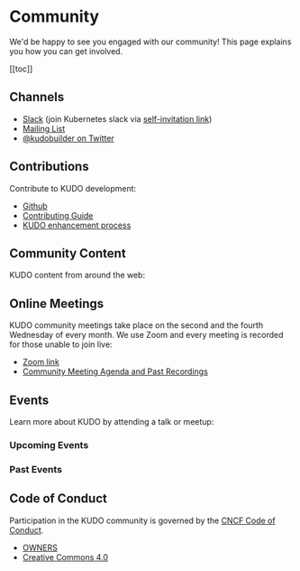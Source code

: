 # Community

We'd be happy to see you engaged with our community! This page explains you how you can get involved.

[[toc]]

## Channels

- [Slack](https://kubernetes.slack.com/messages/kudo/) (join Kubernetes slack via [self-invitation link](https://slack.k8s.io/))
- [Mailing List](https://groups.google.com/d/forum/kudobuilder)
- [@kudobuilder on Twitter](https://twitter.com/kudobuilder)

## Contributions

Contribute to KUDO development:

- [Github](https://github.com/kudobuilder/kudo)
- [Contributing Guide](https://github.com/kudobuilder/kudo/blob/master/CONTRIBUTING.md)
- [KUDO enhancement process](https://github.com/kudobuilder/kudo/blob/master/keps/0001-kep-process.md)

## Community Content

KUDO content from around the web:

<CommunityResources />

## Online Meetings

KUDO community meetings take place on the second and the fourth Wednesday of every month. We use Zoom and every meeting is recorded for those unable to join live:

- [Zoom link](https://mesosphere.zoom.us/j/443128842)
- [Community Meeting Agenda and Past Recordings](https://docs.google.com/document/d/1UqgtCMUHSsOohZYF8K7zX8WcErttuMSx7NbvksIbZgg/edit)

## Events

Learn more about KUDO by attending a talk or meetup:

### Upcoming Events

<EventsIndex subset="upcoming"/>

### Past Events

<EventsIndex subset="past"/>

## Code of Conduct

Participation in the KUDO community is governed by the [CNCF Code of Conduct](https://github.com/cncf/foundation/blob/master/code-of-conduct.md).

- [OWNERS](https://github.com/kudobuilder/kudo/blob/master/OWNERS)
- [Creative Commons 4.0](https://git.k8s.io/website/LICENSE)
